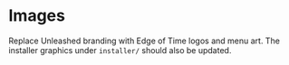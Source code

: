 # Images

Replace Unleashed branding with Edge of Time logos and menu art. The installer graphics under `installer/` should also be updated.
